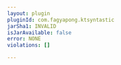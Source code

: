 ```yaml
---
layout: plugin
pluginId: com.fagyapong.ktsyntastic
jarSha1: INVALID
isJarAvailable: false
error: NONE
violations: []

---
```

